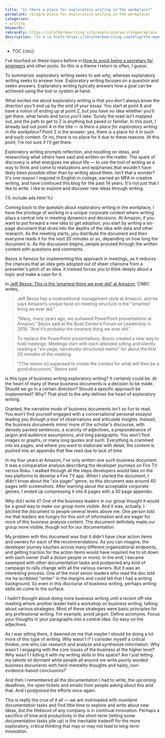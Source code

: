 ```yaml
---
title: "Is there a place for exploratory writing in the workplace?"
permalink: /blog/a-place-for-exploratory-writing-in-the-workplace/
categories:
- writing
keywords:
rebrandly: https://idratherbewriting.site/exploratorywritingworkplace
description: "In a <a href='https://idratherbewriting.com/blog/the-manuscript-podcast-interview-with-tom-johnson/'>recent episode of <i>The Manuscript</i></a>, a new podcast by Breno Barreto, Breno asked me questions about blogging and motivations and such. I explained two different modes of writing: explanatory writing versus exploratory writing. Technical documentation is <i>explanatory</i> writing, but many of the posts on my blog are <i>exploratory</i>. Breno asked whether there's a place for exploratory writing in the workplace. This is the great question that every humanities-based or otherwise curious person who is immersed in a corporate world must ask in order to thrive."
---
```


* TOC
{:toc}

I've touched on these topics before in [How to avoid being a secretary for engineers](/2018/11/19/avoid-being-secretary-for-engineers/) and other posts. So this is a theme I return to often, I guess.

To summarize, exploratory writing seeks to ask *why*, whereas explanatory writing seeks to answer *how*. Exploratory writing focuses on a question and seeks answers. Explanatory writing typically answers how a goal can be achieved using the tool or system at hand.

What excites me about exploratory writing is that you don't always know the direction you'll end up by the end of your essay. You start at point A and have a notion of ending up at point Z, but you have no idea whether you'll get there, what twists and turns you'll take. Surely the road isn't mapped out, and the path to get to Z is anything but paved or familiar. In this post, I already laid out point A in the title &mdash; *is there a place for exploratory writing in the workplace?* Point Z is the answer: yes, there is a place for it in such and such context. Or no, there is no place for it due to these reasons. At this point, I'm not sure if I'll get there.

Exploratory writing prompts reflection, and noodling on ideas, and researching what others have said and written on the matter. The spark of discovery is what energizes me about life &mdash; to use the tool of writing as a way to think and come to realizations and epiphanies that wouldn't have likely been possible other than by writing about them. Isn't that a wonder? It's one reason I majored in English in college, earned an MFA in creative writing, and have continued this blog for the past 14 years. It's not just that I like to write. I like to explore and discover new ideas through writing.

{% include ads.html %}

Coming back to the question about exploratory writing in the workplace, I have the privilege of working in a unique corporate context where writing plays a central role in meeting dynamics and decisions. At Amazon, if you want to put forward a new idea to get adoption, you start by writing a six-page document that dives into the depths of the idea with data and other research. As the meeting starts, you distribute the document and then everyone reads it for the next 20 minutes or so, depending on how long the document is. As the discussion begins, people proceed through the written content with questions and comments.

Bezos is famous for implementing this approach in meetings, as it reduces the chances that an idea gets adopted out of sheer charisma from a presenter's pitch of an idea. It instead forces you to think deeply about a topic and make a case for it.

In [Jeff Bezos: This is the ‘smartest thing we ever did’ at Amazon](https://www.cnbc.com/2019/10/14/jeff-bezos-this-is-the-smartest-thing-we-ever-did-at-amazon.html), CNBC writes,

> Jeff Bezos has a nontraditional management style at Amazon, and he says Amazon’s unique twist on meeting structure is the "smartest thing we ever did."
>
> "Many, many years ago, we outlawed PowerPoint presentations at Amazon," Bezos said at the Bush Center’s Forum on Leadership in 2018. "And it’s probably the smartest thing we ever did."
>
> To replace the PowerPoint presentations, Bezos created a new way to hold meetings: Meetings start with each attendee sitting and silently reading a "six-page, narratively-structured memo" for about the first 30 minutes of the meeting.
>
> "[The memo is] supposed to create the context for what will then be a good discussion," Bezos said.

Is this type of business writing exploratory writing? It certainly could be. At the heart of many of these business documents is a decision to be made. Should we go in a certain direction? Should a specific approach be implemented? Why? That pivot to the *why* defines the heart of exploratory writing.

Granted, the narrative mode of business documents isn't so fun to read. You won't find yourself engaged with a conversational personal essayist leading you through a tour of observations and articulate insights. Instead, the business documents mimic more of the scholar's discourse, with densely packed sentences, a scarcity of adjectives, a preponderance of jargon and audience assumptions, and long paragraphs. You won't find images or graphs, or many long quotes and such. Everything is crammed into six pages, and where you want to elaborate with detail, the content is pushed into an appendix that few read due to lack of time.

In my four years at Amazon, I've only written one such business document. It was a comparative analysis describing the developer journeys on Fire TV versus Roku. I walked through all the steps developers would take on the two platforms to develop a Fire TV app. When I started the document, I didn't know about the "six-pager" genre, so this document was around 40 pages with screenshots. After learning about the acceptable corporate genres, I ended up compressing it into 6 pages with a 30 page appendix.

Why did I write it? One of the business leaders in our group thought it would be a good way to make our group more visible. And it was, actually. I pitched the document to people several levels above me. One person told me that leaders are hungry for this sort of information and are eager for more of this business analysis content. The document definitely made our group more visible, though not for our documentation.

My problem with this document was that it didn't have clear action items and owners for each of the recommendations. As you can imagine, the developer journey touches across many different organizational endpoints, and getting traction for the action items would have required me to sit down with each owner (half a dozen people or more). In the end, I became swamped with other documentation tasks and postponed any kind of campaign to rally change with all the various owners. But it was an interesting process. One of the most senior leaders who read the doc told me he scribbled "writer" in the margins and could tell that I had a writing background. So even in this discourse of business writing, perhaps writing skills do come to the surface.

I hadn't thought about doing more business writing until a recent off-site meeting where another leader held a workshop on business writing, talking about various strategies. Most of these strategies were basic principles for any professional writing. For example, avoid jargon. Define acronyms. Focus your thoughts in your paragraphs into a central idea. Go easy on the adjectives.

As I was sitting there, it dawned on me that maybe I should be doing a lot more of this type of writing. Why wasn't I? I consider myself a critical thinker, one who can research and analyze and synthesize information. Why wasn't I engaging with the core issues of the business at the higher level? Why wasn't I killing it with my writing skills in this space? Am I just letting my talents sit dormant while people all around me write poorly worded business documents with herd-mentality thoughts and hasty, non-evidence-based conclusions?

And then I remembered all the documentation I had to write, the upcoming deadlines, the open tickets and emails from people asking about this and that. And I postponed the efforts once again.

This is really the crux of it all &mdash; we are overloaded with mundane documentation tasks and find little time to explore and write about new ideas, but the lifeblood of any company is in continual innovation. Perhaps a sacrifice of time and productivity in the short-term (letting some documentation tasks pile up) is the inevitable tradeoff for the more exploratory, critical thinking that may or may not lead to long-term innovation.
